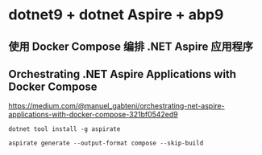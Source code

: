 # dotnet9 + dotnet Aspire + abp9

## 使用 Docker Compose 编排 .NET Aspire 应用程序
## Orchestrating .NET Aspire Applications with Docker Compose
https://medium.com/@manuel_gabteni/orchestrating-net-aspire-applications-with-docker-compose-321bf0542ed9

```
dotnet tool install -g aspirate
```

```
aspirate generate --output-format compose --skip-build
```